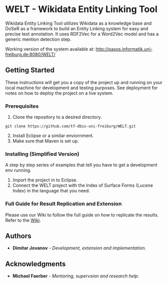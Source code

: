# WELT - Wikidata Entity Linking Tool

Wikidata Entity Linking Tool utilizes Wikidata as a knowledge base and DoSeR as a framework to build an Entity Linking system for easy and precise text annotation. It uses RDF2Vec for a Word2Vec model and has a generic mention detection step.

Working version of the system available at: http://paxos.informatik.uni-freiburg.de:8080/WELT/

## Getting Started

These instructions will get you a copy of the project up and running on your local machine for development and testing purposes. See deployment for notes on how to deploy the project on a live system.

### Prerequisites

1. Clone the repository to a desired directory.

```
git clone https://github.com/tf-dbis-uni-freiburg/WELT.git
```

2. Install Eclipse or a similar enviornment.
3. Make sure that Maven is set up.

### Installing (Simplified Version)

A step by step series of examples that tell you have to get a development env running.

1. Import the project in to Eclipse.
2. Connect the WELT project with the Index of Surface Forms (Lucene Index) in the language that you need.

### Full Guide for Result Replication and Extension

Please use our Wiki to follow the full guide on how to replicate the results. Refer to the [Wiki](https://github.com/tf-dbis-uni-freiburg/WELT/wiki).

## Authors

* **Dimitar Jovanov** - *Development, extension and implementation.*

## Acknowledgments

* **Michael Faerber** - *Mentoring, supervsion and research help.*
